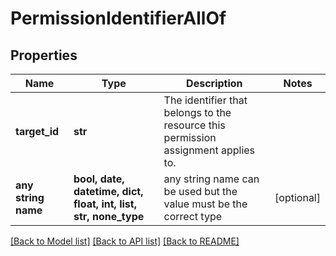# PermissionIdentifierAllOf


## Properties
Name | Type | Description | Notes
------------ | ------------- | ------------- | -------------
**target_id** | **str** | The identifier that belongs to the resource this permission assignment applies to. | 
**any string name** | **bool, date, datetime, dict, float, int, list, str, none_type** | any string name can be used but the value must be the correct type | [optional]

[[Back to Model list]](../README.md#documentation-for-models) [[Back to API list]](../README.md#documentation-for-api-endpoints) [[Back to README]](../README.md)


